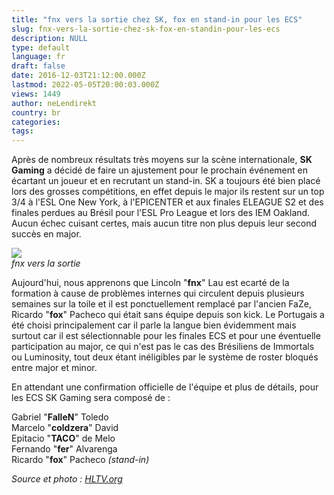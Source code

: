 ```yaml
---
title: "fnx vers la sortie chez SK, fox en stand-in pour les ECS"
slug: fnx-vers-la-sortie-chez-sk-fox-en-standin-pour-les-ecs
description: NULL
type: default
language: fr
draft: false
date: 2016-12-03T21:12:00.000Z
lastmod: 2022-05-05T20:00:03.000Z
views: 1449
author: neLendirekt
country: br
categories:
tags:
---
```

Après de nombreux résultats très moyens sur la scène internationale, **SK Gaming** a décidé de faire un ajustement pour le prochain événement en écartant un joueur et en recrutant un stand-in. SK a toujours été bien placé lors des grosses compétitions, en effet depuis le major ils restent sur un top 3/4 à l'ESL One New York, à l'EPICENTER et aux finales ELEAGUE S2 et des finales perdues au Brésil pour l'ESL Pro League et lors des IEM Oakland. Aucun échec cuisant certes, mais aucun titre non plus depuis leur second succès en major.

![](/storage/images/584333faddb9c_1480717612513jpeg)  
_fnx vers la sortie_

Aujourd'hui, nous apprenons que Lincoln "**fnx**" Lau est ecarté de la formation à cause de problèmes internes qui circulent depuis plusieurs semaines sur la toile et il est ponctuellement remplacé par l'ancien FaZe, Ricardo "**fox**" Pacheco qui était sans équipe depuis son kick. Le Portugais a été choisi principalement car il parle la langue bien évidemment mais surtout car il est sélectionnable pour les finales ECS et pour une éventuelle participation au major, ce qui n'est pas le cas des Brésiliens de Immortals ou Luminosity, tout deux étant inéligibles par le système de roster bloqués entre major et minor.

En attendant une confirmation officielle de l'équipe et plus de détails, pour les ECS SK Gaming sera composé de :

Gabriel "**FalleN**" Toledo  
Marcelo "**coldzera**" David  
Epitacio "**TACO**" de Melo  
Fernando "**fer**" Alvarenga  
Ricardo "**fox**" Pacheco _(stand-in)_

_Source et photo : [HLTV.org](http://www.hltv.org/news/19386-fox-to-step-in-for-sk-at-ecs-finals)_
